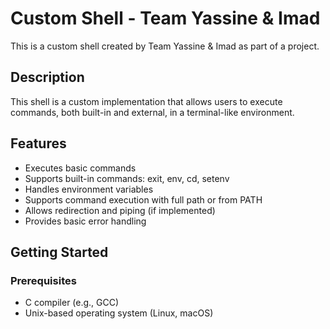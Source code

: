# Custom Shell - Team Yassine & Imad

This is a custom shell created by Team Yassine & Imad as part of a project.

## Description

This shell is a custom implementation that allows users to execute commands, both built-in and external, in a terminal-like environment.

## Features

- Executes basic commands
- Supports built-in commands: exit, env, cd, setenv
- Handles environment variables
- Supports command execution with full path or from PATH
- Allows redirection and piping (if implemented)
- Provides basic error handling

## Getting Started

### Prerequisites

- C compiler (e.g., GCC)
- Unix-based operating system (Linux, macOS)
